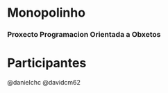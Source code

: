 ﻿# Monopolinho
### Proxecto Programacion Orientada a Obxetos

# Participantes
@danielchc
@davidcm62


